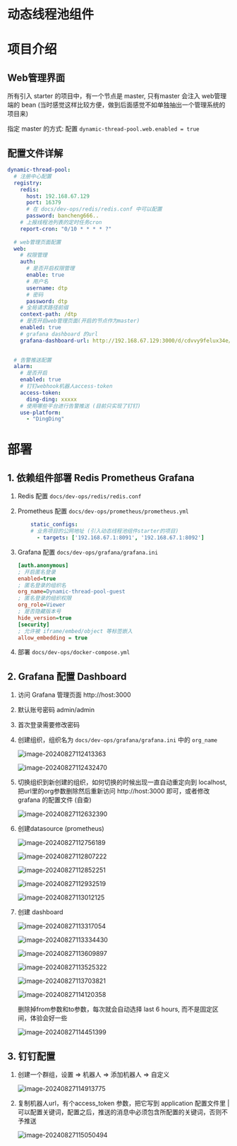 # 动态线程池组件
# 项目介绍

## Web管理界面

所有引入 starter 的项目中，有一个节点是 master, 只有master 会注入 web管理端的 bean (当时感觉这样比较方便，做到后面感觉不如单独抽出一个管理系统的项目来)

指定 master 的方式: 配置 `dynamic-thread-pool.web.enabled = true`

## 配置文件详解

```yaml
dynamic-thread-pool:
  # 注册中心配置
  registry:
    redis:
      host: 192.168.67.129
      port: 16379
      # 在 docs/dev-ops/redis/redis.conf 中可以配置
      password: bancheng666..
    # 上报线程池列表的定时任务cron
    report-cron: "0/10 * * * * ?"
  
  # web管理页面配置
  web:
    # 权限管理
    auth:
      # 是否开启权限管理
      enable: true
      # 用户名
      username: dtp
      # 密码
      password: dtp
    # 全局请求路径前缀
    context-path: /dtp
    # 是否开启web管理页面(开启的节点作为master)
    enabled: true
    # grafana dashboard 的url
    grafana-dashboard-url: http://192.168.67.129:3000/d/cdvvy9felux34e/e58aa8-e68081-e7babf-e7a88b-e6b1a0-e79b91-e68ea7?orgId=2&refresh=5s&theme=light

  
  # 告警推送配置
  alarm:
    # 是否开启
    enabled: true
    # 钉钉webhook机器人access-token
    access-token:
      ding-ding: xxxxx
    # 使用哪些平台进行告警推送 (目前只实现了钉钉)
    use-platform:
      - "DingDing"
```

# 部署

## 1. 依赖组件部署 Redis Prometheus Grafana

1. Redis 配置 `docs/dev-ops/redis/redis.conf`

2. Prometheus 配置 `docs/dev-ops/prometheus/prometheus.yml`

   ```yaml
       static_configs:
       # 业务项目的公网地址 (引入动态线程池组件starter的项目)
         - targets: ['192.168.67.1:8091', '192.168.67.1:8092']
   ```

3. Grafana 配置 `docs/dev-ops/grafana/grafana.ini`

   ```ini
   [auth.anonymous]
   ; 开启匿名登录
   enabled=true
   ; 匿名登录的组织名
   org_name=Dynamic-thread-pool-guest
   ; 匿名登录的组织权限
   org_role=Viewer
   ; 是否隐藏版本号
   hide_version=true
   [security]
   ; 允许被 iframe/embed/object 等标签嵌入
   allow_embedding = true
   ```

4. 部署 `docs/dev-ops/docker-compose.yml`

## 2. Grafana 配置 Dashboard

1. 访问 Grafana 管理页面  http://host:3000

2. 默认账号密码 admin/admin

3. 首次登录需要修改密码

4. 创建组织，组织名为 `docs/dev-ops/grafana/grafana.ini` 中的 `org_name`

   ![image-20240827112413363](https://dtp-pictures.oss-cn-beijing.aliyuncs.com//image-20240827112413363.png)

   ![image-20240827112432470](https://dtp-pictures.oss-cn-beijing.aliyuncs.com/image-20240827112432470.png)

5. 切换组织到新创建的组织，如何切换的时候出现一直自动重定向到 localhost, 把url里的org参数删除然后重新访问 http://host:3000 即可，或者修改 grafana 的配置文件 (自查)

   ![image-20240827112632390](https://dtp-pictures.oss-cn-beijing.aliyuncs.com/image-20240827112632390.png)

6. 创建datasource (prometheus)

   ![image-20240827112756189](https://dtp-pictures.oss-cn-beijing.aliyuncs.com/image-20240827112756189.png)

   ![image-20240827112807222](https://dtp-pictures.oss-cn-beijing.aliyuncs.com/image-20240827112807222.png)

   ![image-20240827112852251](https://dtp-pictures.oss-cn-beijing.aliyuncs.com/image-20240827112852251.png)

   ![image-20240827112932519](https://dtp-pictures.oss-cn-beijing.aliyuncs.com/image-20240827112932519.png)

   ![image-20240827113012125](https://dtp-pictures.oss-cn-beijing.aliyuncs.com/image-20240827113012125.png)

7. 创建 dashboard

   ![image-20240827113317054](https://dtp-pictures.oss-cn-beijing.aliyuncs.com/image-20240827113317054.png)

   ![image-20240827113334430](https://dtp-pictures.oss-cn-beijing.aliyuncs.com/image-20240827113334430.png)

   ![image-20240827113609897](https://dtp-pictures.oss-cn-beijing.aliyuncs.com/image-20240827113609897.png)

   ![image-20240827113525322](https://dtp-pictures.oss-cn-beijing.aliyuncs.com/image-20240827113525322.png)

   ![image-20240827113703821](https://dtp-pictures.oss-cn-beijing.aliyuncs.com/image-20240827113703821.png)

   ![image-20240827114120358](https://dtp-pictures.oss-cn-beijing.aliyuncs.com/image-20240827114120358.png)

   删除掉from参数和to参数，每次就会自动选择 last 6 hours, 而不是固定区间，体验会好一些

   ![image-20240827114451399](https://dtp-pictures.oss-cn-beijing.aliyuncs.com/image-20240827114451399.png)

## 3. 钉钉配置

1. 创建一个群组，设置 => 机器人 => 添加机器人 => 自定义

   ![image-20240827114913775](https://dtp-pictures.oss-cn-beijing.aliyuncs.com/image-20240827114913775.png)

2. 复制机器人url，有个access_token 参数，把它写到 application 配置文件里  | 可以配置关键词，配置之后，推送的消息中必须包含所配置的关键词，否则不予推送

   ![image-20240827115050494](https://dtp-pictures.oss-cn-beijing.aliyuncs.com/image-20240827115050494.png)